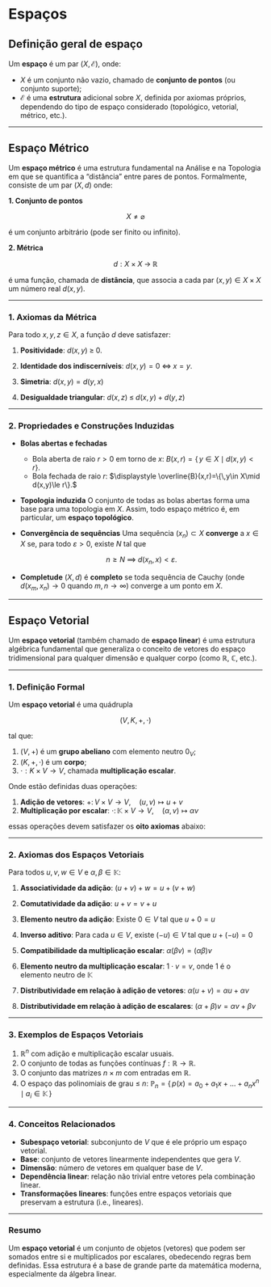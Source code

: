 # Espaços

## **Definição geral de espaço**

 Um **espaço** é um par $(X, \mathcal{E})$, onde:

 * $X$ é um conjunto não vazio, chamado de **conjunto de pontos** (ou conjunto suporte);
 * $\mathcal{E}$ é uma **estrutura** adicional sobre $X$, definida por axiomas próprios, dependendo do tipo de espaço considerado (topológico, vetorial, métrico, etc.).

---

## Espaço Métrico

Um **espaço métrico** é uma estrutura fundamental na Análise e na Topologia em que se quantifica a “distância” entre pares de pontos. Formalmente, consiste de um par $(X,d)$ onde:

**1. Conjunto de pontos**

   $$
     X\neq\varnothing
   $$

   é um conjunto arbitrário (pode ser finito ou infinito).

**2. Métrica**

   $$
     d : X \times X \;\to\; \mathbb{R}
   $$

   é uma função, chamada de **distância**, que associa a cada par $(x,y)\in X\times X$ um número real $d(x,y)$.

---

### 1. Axiomas da Métrica

Para todo $x,y,z\in X$, a função $d$ deve satisfazer:

1. **Positividade**:
   $d(x,y)\;\ge\;0.$

2. **Identidade dos indiscerníveis**:
   $d(x,y)=0 \;\iff\; x=y.$

3. **Simetria**:
   $d(x,y)=d(y,x)$

4. **Desigualdade triangular**:
   $d(x,z)\;\le\;d(x,y)+d(y,z)$

---

### 2. Propriedades e Construções Induzidas

* **Bolas abertas e fechadas**

  * Bola aberta de raio $r>0$ em torno de $x$:
    $\displaystyle B(x,r)=\{\,y\in X\mid d(x,y)<r\}.$
  * Bola fechada de raio $r$:
    $\displaystyle \overline{B}(x,r)=\{\,y\in X\mid d(x,y)\le r\}.$

* **Topologia induzida**
  O conjunto de todas as bolas abertas forma uma base para uma topologia em $X$. Assim, todo espaço métrico é, em particular, um **espaço topológico**.

* **Convergência de sequências**
  Uma sequência $(x_n)\subset X$ **converge** a $x\in X$ se, para todo $\varepsilon>0$, existe $N$ tal que

  $$
    n\ge N \;\implies\; d(x_n,x)<\varepsilon.
  $$

* **Completude**
  $(X,d)$ é **completo** se toda sequência de Cauchy (onde $d(x_m,x_n)\to0$ quando $m,n\to\infty$) converge a um ponto em $X$.

---

## Espaço Vetorial 

Um **espaço vetorial** (também chamado de **espaço linear**) é uma estrutura algébrica fundamental que generaliza o conceito de vetores do espaço tridimensional para qualquer dimensão e qualquer corpo (como $\mathbb{R}$, $\mathbb{C}$, etc.).

---

### **1. Definição Formal**

Um **espaço vetorial** é uma quádrupla

$$
(V, K, +, \cdot)
$$

tal que:

1. $(V, +)$ é um **grupo abeliano** com elemento neutro $0_V$;
2. $(K, +, \cdot)$ é um **corpo**;
3. $\cdot: K \times V \to V$, chamada **multiplicação escalar**.

Onde estão definidas duas operações:

  1. **Adição de vetores**:
     $+\colon V \times V \to V, \quad (u,v) \mapsto u + v$
  2. **Multiplicação por escalar**:
     $\cdot\colon \mathbb{K} \times V \to V, \quad (\alpha, v) \mapsto \alpha v$

essas operações devem satisfazer os **oito axiomas** abaixo:

---

### **2. Axiomas dos Espaços Vetoriais**

Para todos $u, v, w \in V$ e $\alpha, \beta \in \mathbb{K}$:

1. **Associatividade da adição**:
   $(u + v) + w = u + (v + w)$

2. **Comutatividade da adição**:
   $u + v = v + u$

3. **Elemento neutro da adição**:
   Existe $0 \in V$ tal que $u + 0 = u$

4. **Inverso aditivo**:
   Para cada $u\in V$, existe $(-u)\in V$ tal que $u + (-u) = 0$

5. **Compatibilidade da multiplicação escalar**:
   $\alpha(\beta v) = (\alpha\beta)v$

6. **Elemento neutro da multiplicação escalar**:
   $1 \cdot v = v$, onde $1$ é o elemento neutro de $\mathbb{K}$

7. **Distributividade em relação à adição de vetores**:
   $\alpha(u + v) = \alpha u + \alpha v$

8. **Distributividade em relação à adição de escalares**:
   $(\alpha + \beta)v = \alpha v + \beta v$

---

### **3. Exemplos de Espaços Vetoriais**

1. $\mathbb{R}^n$ com adição e multiplicação escalar usuais.
2. O conjunto de todas as funções contínuas $f : \mathbb{R} \to \mathbb{R}$.
3. O conjunto das matrizes $n \times m$ com entradas em $\mathbb{R}$.
4. O espaço das polinomiais de grau ≤ $n$:
   $\mathbb{P}_n = \{\,p(x) = a_0 + a_1x + \dots + a_nx^n \mid a_i \in \mathbb{K}\,\}$

---

### **4. Conceitos Relacionados**

* **Subespaço vetorial**: subconjunto de $V$ que é ele próprio um espaço vetorial.
* **Base**: conjunto de vetores linearmente independentes que gera $V$.
* **Dimensão**: número de vetores em qualquer base de $V$.
* **Dependência linear**: relação não trivial entre vetores pela combinação linear.
* **Transformações lineares**: funções entre espaços vetoriais que preservam a estrutura (i.e., lineares).

---

### **Resumo**

Um **espaço vetorial** é um conjunto de objetos (vetores) que podem ser somados entre si e multiplicados por escalares, obedecendo regras bem definidas. Essa estrutura é a base de grande parte da matemática moderna, especialmente da álgebra linear.

